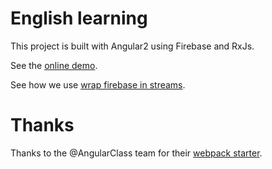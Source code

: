 # English learning
This project is built with Angular2 using Firebase and RxJs.

See the [online demo](https://fiery-inferno-1710.firebaseapp.com/).

See how we use [wrap firebase in streams](https://github.com/ThomasCedrini/angular2-firebase-rxjs-prototype).

# Thanks
Thanks to the @AngularClass team for their [webpack starter](https://github.com/AngularClass/angular2-webpack-starter).
